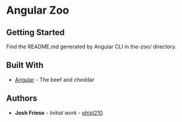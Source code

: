 # Angular Zoo

## Getting Started

Find the README.md generated by Angular CLI in the-zoo/ directory.

## Built With

* [Angular](http://www.angular.io/) - The beef and cheddar

## Authors

* **Josh Friese** - *Initial work* - [phist210](https://github.com/phist210)
